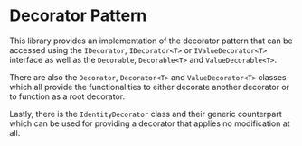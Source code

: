 # Decorator Pattern
This library provides an implementation of the decorator pattern that can be accessed using the `IDecorator`, `IDecorator<T>` or `IValueDecorator<T>` interface as well as
the `Decorable`, `Decorable<T>` and `ValueDecorable<T>`.

There are also the `Decorator`, `Decorator<T>` and `ValueDecorator<T>` classes which all provide the functionalities to either decorate another decorator or to function as a root decorator.

Lastly, there is the `IdentityDecorator` class and their generic counterpart which can be used for providing a decorator that applies no modification at all.
